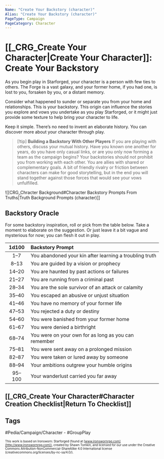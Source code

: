 ```yaml
---
Name: "Create Your Backstory (character)"
Alias: "Create Your Backstory (character)"
PageType: Campaign
PageCategory: Character
---
```

# [[_CRG_Create Your Character|Create Your Character]]: Create Your Backstory
As you begin play in Starforged, your character is a person with few ties to others. The Forge is a vast galaxy, and your former home, if you had one, is lost to you, forsaken by you, or a distant memory.

Consider what happened to sunder or separate you from your home and relationships. This is your backstory. This origin can influence the stories you explore and vows you undertake as you play Starforged, or it might just provide some texture to help bring your character to life.

Keep it simple. There’s no need to invent an elaborate history. You can discover more about your character through play.

> [!tip] **Building a Backstory With Other Players**
> If you are playing with others, discuss your mutual history. Have you known one another for years, do you have only casual links, or are you only now forming a team as the campaign begins? Your backstories should not prohibit you from working with each other. You are allies with shared or complementary goals. A bit of friendly rivalry or friction between characters can make for good storytelling, but in the end you will stand together against those forces that would see your vows unfulfilled.

![[CRG_Chracter Background#Character Backstory Prompts From Truths|Truth Background Prompts (character)]]

## Backstory Oracle
For some backstory inspiration, roll or pick from the table below. Take a moment to elaborate on the suggestion. Or just leave it a bit vague and mysterious for now; you can flesh it out in play.

| 1d100 | Backstory Prompt |
|:---:|:--- |
| 1–7 | You abandoned your kin after learning a troubling truth |
| 8–13 | You are guided by a vision or prophecy |
| 14–20 | You are haunted by past actions or failures |
| 21–27 | You are running from a criminal past |
| 28–34 | You are the sole survivor of an attack or calamity |
| 35–40 | You escaped an abusive or unjust situation |
| 41–46 | You have no memory of your former life |
| 47–53 | You rejected a duty or destiny |
| 54–60 | You were banished from your former home |
| 61–67 | You were denied a birthright |
| 68–74 | You were on your own for as long as you can remember |
| 75–81 | You were sent away on a prolonged mission |
| 82–87 | You were taken or lured away by someone |
| 88–94 | Your ambitions outgrew your humble origins |
| 95–100 | Your wanderlust carried you far away |

## [[_CRG_Create Your Character#Character Creation Checklist|Return To Checklist]]

## Tags
#Pedia/Campaign/Character - #GroupPlay 

<font size=-2>This work is based on Ironsworn: Starforged (found at [www.ironswornrpg.com](http://www.ironswornrpg.com)), created by Shawn Tomkin, and licensed for our use under the Creative Commons Attribution-NonCommercial-ShareAlike 4.0 International license  (creativecommons.org/licenses/by-nc-sa/4.0/).</font>